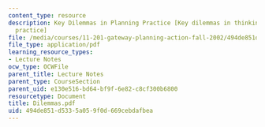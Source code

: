 ```yaml
---
content_type: resource
description: Key Dilemmas in Planning Practice [Key dilemmas in thinking about planning
  practice]
file: /media/courses/11-201-gateway-planning-action-fall-2002/494de851d5335a059f0d669cebdafbea_Dilemmas.pdf
file_type: application/pdf
learning_resource_types:
- Lecture Notes
ocw_type: OCWFile
parent_title: Lecture Notes
parent_type: CourseSection
parent_uid: e130e516-bd64-bf9f-6e82-c8cf300b6800
resourcetype: Document
title: Dilemmas.pdf
uid: 494de851-d533-5a05-9f0d-669cebdafbea
---
```

